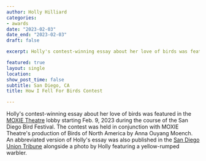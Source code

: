 ```yaml
---
author: Holly Hilliard
categories:
- awards
date: "2023-02-03"
date_end: "2023-02-03"
draft: false

excerpt: Holly's contest-winning essay about her love of birds was featured in the [MOXIE Theatre](https://www.moxietheatre.com/) lobby starting Feb. 9, 2023 during the course of the San Diego Bird Festival. The contest was held in conjunction with MOXIE Theatre's production of Birds of North America by Anna Ouyang Moench. An abbreviated version of Holly's essay was also published in the [San Diego Union Tribune](https://www.sandiegouniontribune.com/2023/02/17/as-a-birder-i-notice-them-in-fields-on-the-edges-of-rivers-in-public-parks-and-off-the-side-of-the-highway/). 

featured: true
layout: single
location: 
show_post_time: false
subtitle: San Diego, CA
title: How I Fell For Birds Contest

---
```


Holly's contest-winning essay about her love of birds was featured in the [MOXIE Theatre](https://www.moxietheatre.com/) lobby starting Feb. 9, 2023 during the course of the San Diego Bird Festival. The contest was held in conjunction with MOXIE Theatre's production of Birds of North America by Anna Ouyang Moench. An abbreviated version of Holly's essay was also published in the [San Diego Union Tribune](https://www.sandiegouniontribune.com/2023/02/17/as-a-birder-i-notice-them-in-fields-on-the-edges-of-rivers-in-public-parks-and-off-the-side-of-the-highway/) alongside a photo by Holly featuring a yellow-rumped warbler. 